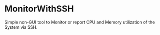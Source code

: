 # MonitorWithSSH
Simple non-GUI tool to Monitor or report CPU and  Memory utilization of the System via SSH.
